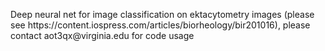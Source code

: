 <title> RBC DeepNet </title>
<p>
Deep neural net for image classification on ektacytometry images (please see https://content.iospress.com/articles/biorheology/bir201016), please contact aot3qx@virginia.edu for code usage
</p>

